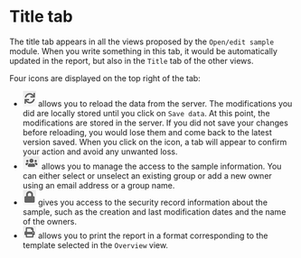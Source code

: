 # Title tab 

The title tab appears in all the views proposed by the `Open/edit sample` module. When you write something in this tab, it would be automatically updated in the report, but also in the `Title` tab of the other views. 

Four icons are displayed on the top right of the tab:
- ![reload](reload.png) allows you to reload the data from the server. The modifications you did are locally stored until you click on `Save data`. At this point, the modifications are stored in the server. If you did not save your changes before reloading, you would lose them and come back to the latest version saved. When you click on the icon, a tab will appear to confirm your action and avoid any unwanted loss.
- ![groups](groups.png) allows you to manage the access to the sample information. You can either select or unselect an existing group or add a new owner using an email address or a group name. 
- ![safety](safety.png) gives you access to the security record information about the sample, such as the creation and last modification dates and the name of the owners. 
- ![print](print.png) allows you to print the report in a format corresponding to the template selected in the `Overview` view. 
